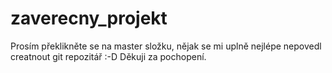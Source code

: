 # zaverecny_projekt

Prosím překlikněte se na master složku, nějak se mi uplně nejlépe nepovedl creatnout git repozitář :-D Děkuji za pochopení.
